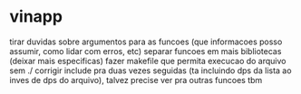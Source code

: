 # vinapp

tirar duvidas sobre argumentos para as funcoes (que informacoes posso assumir, como lidar com erros, etc)
separar funcoes em mais bibliotecas (deixar mais especificas)
fazer makefile que permita execucao do arquivo sem ./
corrigir include pra duas vezes seguidas (ta incluindo dps da lista ao inves de dps do arquivo), talvez precise ver pra outras funcoes tbm
